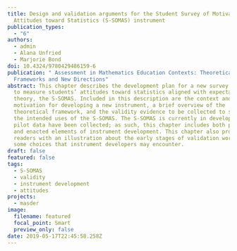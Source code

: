 ```yaml
---
title: Design and validation arguments for the Student Survey of Motivational
  Attitudes toward Statistics (S-SOMAS) instrument
publication_types:
  - "6"
authors:
  - admin
  - Alana Unfried
  - Marjorie Bond
doi: 10.4324/9780429486159-6
publication: " Assessment in Mathematics Education Contexts: Theoretical
  Frameworks and New Directions"
abstract: This chapter describes the development plan for a new survey designed
  to measure students’ attitudes toward statistics aligned with expectancy value
  theory, the S-SOMAS. Included in this description are the context and
  motivation for developing a new instrument, a brief overview of the
  theoretical framework, and the validity evidence to be collected to support
  the intended uses of the S-SOMAS. The S-SOMAS is currently in development and
  pilot data have been collected; as such, this chapter includes both planned
  and enacted elements of instrument development. This chapter also provides
  readers with an illustration about the early stages of validation work and
  some choices that instrument developers may encounter.
draft: false
featured: false
tags:
  - S-SOMAS
  - validity
  - instrument development
  - attitudes
projects:
  - masder
image:
  filename: featured
  focal_point: Smart
  preview_only: false
date: 2019-05-17T22:45:58.258Z
---
```

